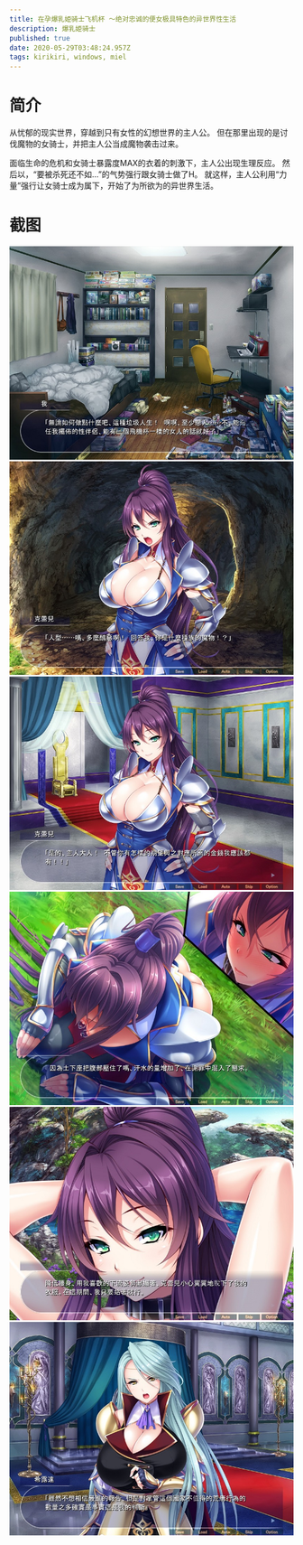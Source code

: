 ```yaml
---
title: 在孕爆乳姫骑士飞机杯 ～绝对忠诚的便女极具特色的异世界性生活
description: 爆乳姫骑士
published: true
date: 2020-05-29T03:48:24.957Z
tags: kirikiri, windows, miel
---
```


# 简介
从忧郁的现实世界，穿越到只有女性的幻想世界的主人公。
但在那里出现的是讨伐魔物的女骑士，并把主人公当成魔物袭击过来。

面临生命的危机和女骑士暴露度MAX的衣着的刺激下，主人公出现生理反应。
然后以，“要被杀死还不如…”的气势强行跟女骑士做了H。
就这样，主人公利用“力量”强行让女骑士成为属下，开始了为所欲为的异世界生活。

# 截图
![1.jpg](/pic/爆乳姫骑士/1.jpg)
![2.jpg](/pic/爆乳姫骑士/2.jpg)
![3.jpg](/pic/爆乳姫骑士/3.jpg)
![4.jpg](/pic/爆乳姫骑士/4.jpg)
![5.jpg](/pic/爆乳姫骑士/5.jpg)
![6.jpg](/pic/爆乳姫骑士/6.jpg)